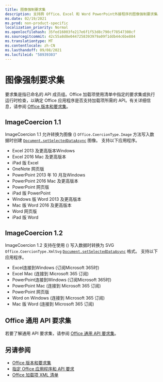 ```yaml
---
title: 图像强制要求集
description: 支持跨 Office、Excel 和 Word PowerPoint外接程序的图像强制要求集。
ms.date: 02/19/2021
ms.prod: non-product-specific
localization_priority: Normal
ms.openlocfilehash: 35fed16003fe217e6f1f53d8c790cf78547308cf
ms.sourcegitcommit: 42c55a8d8e0447258393979a09f1ddb44c6be884
ms.translationtype: MT
ms.contentlocale: zh-CN
ms.lasthandoff: 09/08/2021
ms.locfileid: "58939303"
---
```

# <a name="image-coercion-requirement-sets"></a>图像强制要求集

要求集是指已命名的 API 成员组。Office 加载项使用清单中指定的要求集或执行运行时检查，以确定 Office 应用程序是否支持加载项所需的 API。有关详细信息，请参阅 [Office 版本和要求集](../../develop/office-versions-and-requirement-sets.md)。

## <a name="imagecoercion-11"></a>ImageCoercion 1.1

ImageCoercion 1.1 允许转换为图像 () `Office.CoercionType.Image` 方法写入数据时创建 [`Document.setSelectedDataAsync`](/javascript/api/office/office.document#getSelectedDataAsync_coercionType__options__callback_) 图像。 支持以下应用程序。

- Excel 2013 及更高版本Windows
- Excel 2016 Mac 及更高版本
- iPad 版 Excel
- OneNote 网页版
- PowerPoint 2013 年 10 月及Windows
- PowerPoint 2016 Mac 及更高版本
- PowerPoint 网页版
- iPad 版 PowerPoint
- Windows 版 Word 2013 及更高版本
- Mac 版 Word 2016 及更高版本
- Word 网页版
- iPad 版 Word

## <a name="imagecoercion-12"></a>ImageCoercion 1.2

ImageCoercion 1.2 支持在使用 () 写入数据时转换为 SVG `Office.CoercionType.XmlSvg` [`Document.setSelectedDataAsync`](/javascript/api/office/office.document#getSelectedDataAsync_coercionType__options__callback_) 格式。 支持以下应用程序。

- Excel连接到Windows (订阅Microsoft 365时) 
- Excel Mac (连接到 Microsoft 365 订阅) 
- PowerPoint连接到Windows (订阅Microsoft 365时) 
- PowerPoint Mac (连接到 Microsoft 365 订阅) 
- PowerPoint 网页版
- Word on Windows (连接到 Microsoft 365 订阅) 
- Mac 版 Word (连接到 Microsoft 365 订阅) 

## <a name="office-common-api-requirement-sets"></a>Office 通用 API 要求集

若要了解通用 API 要求集，请参阅 [Office 通用 API 要求集](office-add-in-requirement-sets.md)。

## <a name="see-also"></a>另请参阅

- [Office 版本和要求集](../../develop/office-versions-and-requirement-sets.md)
- [指定 Office 应用程序和 API 要求](../../develop/specify-office-hosts-and-api-requirements.md)
- [Office 加载项 XML 清单](../../develop/add-in-manifests.md)
